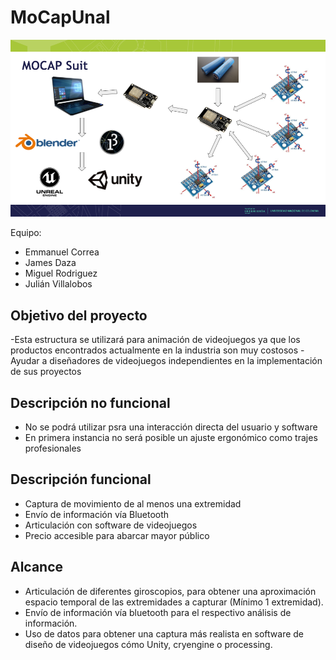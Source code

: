 # MoCapUnal

![Sistemas embebidos img](https://github.com/JamesD004/MoCapUnal/blob/main/Imagenes/Proyecto%20Sistemas%20Embebidos.png)

Equipo:
 - Emmanuel Correa 
 - James Daza 
 - Miguel Rodriguez
 - Julián Villalobos

## Objetivo del proyecto

-Esta estructura se utilizará para animación de videojuegos ya que los productos encontrados actualmente en la industria son muy costosos
-Ayudar a diseñadores de videojuegos independientes en la implementación de sus proyectos


## Descripción no funcional

- No se podrá utilizar psra una interacción directa del usuario y software
- En primera instancia no será posible un ajuste ergonómico como trajes profesionales



## Descripción funcional 

- Captura de movimiento de al menos una extremidad
- Envío de información vía Bluetooth
- Articulación con software de videojuegos
- Precio accesible para abarcar mayor público

## Alcance 

- Articulación de diferentes giroscopios, para obtener una aproximación espacio temporal de las extremidades a capturar (Mínimo 1 extremidad).
- Envío de información vía bluetooth para el respectivo análisis de información.
- Uso de datos para obtener una captura más realista en software de diseño de videojuegos cómo Unity, cryengine o processing.
